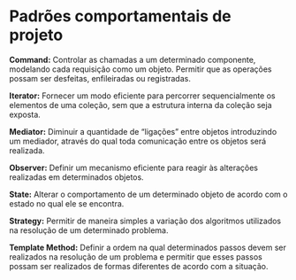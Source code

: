# Padrões comportamentais de projeto

<Strong>Command:</Strong> Controlar as chamadas a um determinado componente, modelando cada requisição como um objeto. Permitir que as operações possam ser desfeitas, enfileiradas ou registradas.

<Strong>Iterator:</Strong> Fornecer um modo eficiente para percorrer sequencialmente os elementos de uma coleção, sem que a estrutura interna da coleção seja exposta.

<Strong>Mediator:</Strong> Diminuir a quantidade de “ligações” entre objetos introduzindo um mediador, através do qual toda comunicação entre os objetos será realizada.

<Strong>Observer:</Strong> Definir um mecanismo eficiente para reagir às alterações realizadas em determinados objetos.

<Strong>State:</Strong> Alterar o comportamento de um determinado objeto de acordo com o estado no qual ele se encontra.

<Strong>Strategy:</Strong> Permitir de maneira simples a variação dos algoritmos utilizados na resolução de um determinado problema.

<Strong>Template Method:</Strong> Definir a ordem na qual determinados passos devem ser realizados na resolução de um problema e permitir que esses passos possam ser realizados de formas diferentes de acordo com a situação.
